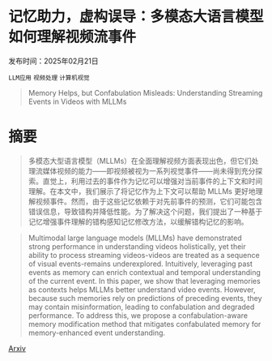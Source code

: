 # 记忆助力，虚构误导：多模态大语言模型如何理解视频流事件

发布时间：2025年02月21日

`LLM应用` `视频处理` `计算机视觉`

> Memory Helps, but Confabulation Misleads: Understanding Streaming Events in Videos with MLLMs

# 摘要

> 多模态大型语言模型（MLLMs）在全面理解视频方面表现出色，但它们处理流媒体视频的能力——即视频被视为一系列视觉事件——尚未得到充分探索。直觉上，利用过去的事件作为记忆可以增强对当前事件的上下文和时间理解。在本文中，我们展示了将记忆作为上下文可以帮助 MLLMs 更好地理解视频事件。然而，由于这些记忆依赖于对先前事件的预测，它们可能包含错误信息，导致错构并降低性能。为了解决这个问题，我们提出了一种基于记忆增强事件理解的错构感知记忆修改方法，以缓解错构记忆的影响。

> Multimodal large language models (MLLMs) have demonstrated strong performance in understanding videos holistically, yet their ability to process streaming videos-videos are treated as a sequence of visual events-remains underexplored. Intuitively, leveraging past events as memory can enrich contextual and temporal understanding of the current event. In this paper, we show that leveraging memories as contexts helps MLLMs better understand video events. However, because such memories rely on predictions of preceding events, they may contain misinformation, leading to confabulation and degraded performance. To address this, we propose a confabulation-aware memory modification method that mitigates confabulated memory for memory-enhanced event understanding.

[Arxiv](https://arxiv.org/abs/2502.15457)